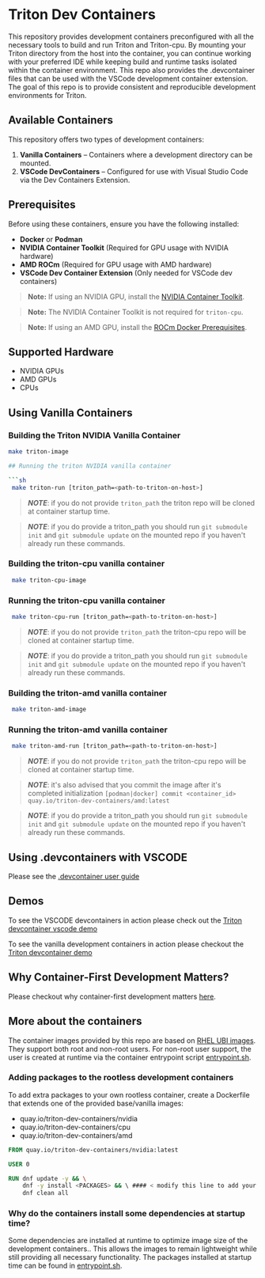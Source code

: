 # Triton Dev Containers

This repository provides development containers preconfigured with
all the necessary tools to build and run Triton and Triton-cpu.
By mounting your Triton directory from the host into the container,
you can continue working with your preferred IDE while keeping build
and runtime tasks isolated within the container environment. This
repo also provides the .devcontainer files that can be used with
the VSCode development container extension. The goal of this repo
is to provide consistent and reproducible development environments
for Triton.

## Available Containers

This repository offers two types of development containers:

1. **Vanilla Containers** – Containers where a development directory
  can be mounted.
2. **VSCode DevContainers** – Configured for use with Visual Studio
  Code via the Dev Containers Extension.

## Prerequisites

Before using these containers, ensure you have the following installed:

- **Docker** or **Podman**
- **NVIDIA Container Toolkit** (Required for GPU usage with NVIDIA hardware)
- **AMD ROCm** (Required for GPU usage with AMD hardware)
- **VSCode Dev Container Extension** (Only needed for VSCode dev containers)

> **Note:** If using an NVIDIA GPU, install the [NVIDIA Container Toolkit](https://docs.nvidia.com/datacenter/cloud-native/container-toolkit/latest/install-guide.html).

> **Note:** The NVIDIA Container Toolkit is not required for `triton-cpu`.

> **Note:** If using an AMD GPU, install the
[ROCm Docker Prerequisites](https://rocm.docs.amd.com/projects/install-on-linux/en/latest/how-to/docker.html).

## Supported Hardware

- NVIDIA GPUs
- AMD GPUs
- CPUs

## Using Vanilla Containers

### Building the Triton NVIDIA Vanilla Container

```sh
make triton-image

## Running the triton NVIDIA vanilla container

```sh
 make triton-run [triton_path=<path-to-triton-on-host>]
```

> **_NOTE_**: if you do not provide `triton_path` the triton repo will be cloned
at container startup time.

> **_NOTE_**: if you do provide a triton_path you should run `git submodule init`
and `git submodule update` on the mounted repo if you haven't already run these
commands.

### Building the triton-cpu vanilla container

```sh
 make triton-cpu-image
```

### Running the triton-cpu vanilla container

```sh
 make triton-cpu-run [triton_path=<path-to-triton-on-host>]
```

> **_NOTE_**: if you do not provide `triton_path` the triton-cpu repo will be cloned
at container startup time.

> **_NOTE_**: if you do provide a triton_path you should run `git submodule init`
and `git submodule update` on the mounted repo if you haven't already run these
commands.

### Building the triton-amd vanilla container

```sh
 make triton-amd-image
```

### Running the triton-amd vanilla container

```sh
 make triton-amd-run [triton_path=<path-to-triton-on-host>]
```

> **_NOTE_**: if you do not provide `triton_path` the triton-cpu repo will be cloned
at container startup time.

> **_NOTE_**: it's also advised that you commit the image after it's completed initialization
`[podman|docker] commit <container_id> quay.io/triton-dev-containers/amd:latest`

> **_NOTE_**: if you do provide a triton_path you should run `git submodule init`
and `git submodule update` on the mounted repo if you haven't already run these
commands.

## Using .devcontainers with VSCODE

Please see the [.devcontainer user guide](./.devcontainer/devcontainer.md)

## Demos

To see the VSCODE devcontainers in action please check out the
[Triton devcontainer vscode demo](https://www.youtube.com/watch?v=ZrCVtV2Bw3s)

To see the vanilla development containers in action please checkout the
[Triton devcontainer demo](https://www.youtube.com/watch?v=kEbN6-pk3sI)

## Why Container-First Development Matters?

Please checkout why container-first development matters
[here](./docs/ContainerFirstDevelopment.md).

## More about the containers

The container images provided by this repo are based on
[RHEL UBI images](https://www.redhat.com/en/blog/introducing-red-hat-universal-base-image).
They support both root and non-root users. For non-root
user support, the user is created at runtime via the container
entrypoint script [entrypoint.sh](./entrypoint.sh).

### Adding packages to the rootless development containers

To add extra packages to your own rootless container, create a
Dockerfile that extends one of the provided base/vanilla
images:

- quay.io/triton-dev-containers/nvidia
- quay.io/triton-dev-containers/cpu
- quay.io/triton-dev-containers/amd

```dockerfile
FROM quay.io/triton-dev-containers/nvidia:latest

USER 0

RUN dnf update -y && \
    dnf -y install <PACKAGES> && \ #### < modify this line to add your packages.
    dnf clean all
```

### Why do the containers install some dependencies at startup time?

Some dependencies are installed at runtime to optimize image size of
the development containers.. This allows the images to remain
lightweight while still providing all necessary functionality.
The packages installed at startup time can be found in
[entrypoint.sh](./entrypoint.sh).

